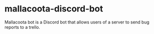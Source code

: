 # mallacoota-discord-bot

Mallacoota bot is a Discord bot that allows users of a server to send bug reports to a trello.
